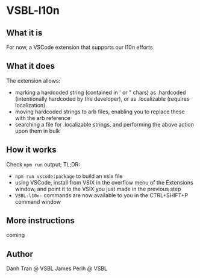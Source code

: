 # VSBL-l10n

## What it is

For now, a VSCode extension that supports our l10n efforts

## What it does

The extension allows:

- marking a hardcoded string (contained in ' or " chars) as .hardcoded (intentionally hardcoded by the developer), or as .localizable (requires localization).
- moving hardcoded strings to arb files, enabling you to replace these with the arb reference
- searching a file for .localizable strings, and performing the above action upon them in bulk

## How it works

Check `npm run` output; TL;DR:

- `npm run vscode:package` to build an vsix file
- using VSCode, install from VSIX in the overflow menu of the Extensions window, and point it to the VSIX you just made in the previous step
- `VSBL-l10n:` commands are now available to you in the CTRL+SHIFT+P command window

## More instructions

coming

## Author

Danh Tran @ VSBL
James Perih @ VSBL


